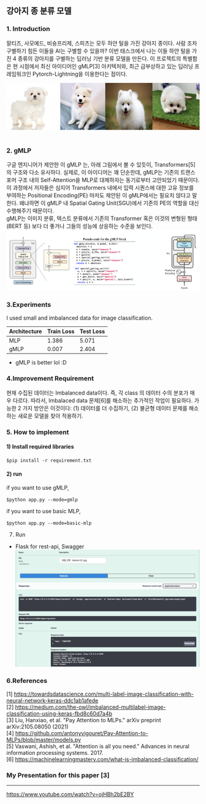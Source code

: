 ## 강아지 종 분류 모델  
### 1. Introduction
말티즈, 사모예드, 비숑프리제, 스피츠는 모두 하얀 털을 가진 강아지 종이다. 사람 조차 구별하기 힘든 이들을 AI는 구별할 수 있을까? 이번 태스크에서 나는 이들 하얀 털을 가진 4 종류의 강아지를 구별하는 딥러닝 기반 분류 모델을 만든다. 이 프로젝트의 특별함은 현 시점에서 최신 아이디어인 gMLP[3] 아키텍처와, 최근 급부상하고 있는 딥러닝 프레임워크인 Pytorch-Lightning을 이용한다는 점이다. 

![](images/2.png)
  <br>
  <br>
### 2. gMLP
구글 엔지니어가 제안한 이 gMLP 는, 아래 그림에서 볼 수 있듯이, Transformers[5]의 구조와 다소 유사하다. 실제로, 이 아이디어는 꽤 단순한데, gMLP는 기존의 트랜스포머 구조 내의 Self-Attention을 MLP로 대체하자는 동기로부터 고안되었기 때문이다. 이 과정에서 저자들은 심지어 Transformers 내에서 입력 시퀀스에 대한 고유 정보를 부여하는 Positional Encoding(PE) 마저도 제안된 이 gMLP에서는 필요치 않다고 말한다. 왜냐하면 이 gMLP 내 Spatial Gating Unit(SGU)에서 기존의 PE의 역할을 대신 수행해주기 때문이다.  
gMLP는 이미지 분류, 텍스트 분류에서 기존의 Transformer 혹은 이것의 변형된 형태(BERT 등) 보다 더 좋거나 그들의 성능에 상응하는 수준을 보인다. 
![](images/3.png)

### 3.Experiments
I used  small and imbalanced data for image classification. 

| Architecture | Train Loss | Test Loss |
|-------|-------|-------|
|MLP| 1.386 |5.071|
|gMLP| 0.007 |2.404|

- gMLP is better lol :D


### 4.Improvement Requirement  
현재 수집된 데이터는 Imbalanced data이다. 즉, 각 class 의 데이터 수의 분포가 매우 다르다. 따라서, Imbalaced data 문제[6]를 해소하는 추가적인 작업이 필요하다. 가능한 2 가지 방안은 이것이다: (1) 데이터를 더 수집하기, (2) 불균형 데이터 문제를 해소하는 새로운 모델을 찾아 적용하기. 

### 5. How to implement
<h4>1) Install required libraries</h4> 

``` shell 
$pip install -r requirement.txt 
``` 

<h4>2) run  </h4>

if you want to use gMLP,
``` shell
$python app.py --mode=gmlp
```
if you want to use basic MLP,
``` shell
$python app.py --mode=basic-mlp
```
7. Run

- Flask for rest-api, Swagger   
![](images/7.png)


### 6.References 
[1] https://towardsdatascience.com/multi-label-image-classification-with-neural-network-keras-ddc1ab1afede<br>
[2] https://medium.com/the-owl/imbalanced-multilabel-image-classification-using-keras-fbd8c60d7a4b  
[3] Liu, Hanxiao, et al. "Pay Attention to MLPs." arXiv preprint arXiv:2105.08050 (2021)  
[4] https://github.com/antonyvigouret/Pay-Attention-to-MLPs/blob/master/models.py  
[5] Vaswani, Ashish, et al. "Attention is all you need." Advances in neural information processing systems. 2017.  
[6] https://machinelearningmastery.com/what-is-imbalanced-classification/
### My Presentation for this paper [3]
--------------------------

https://www.youtube.com/watch?v=ojHBh2bE2BY
